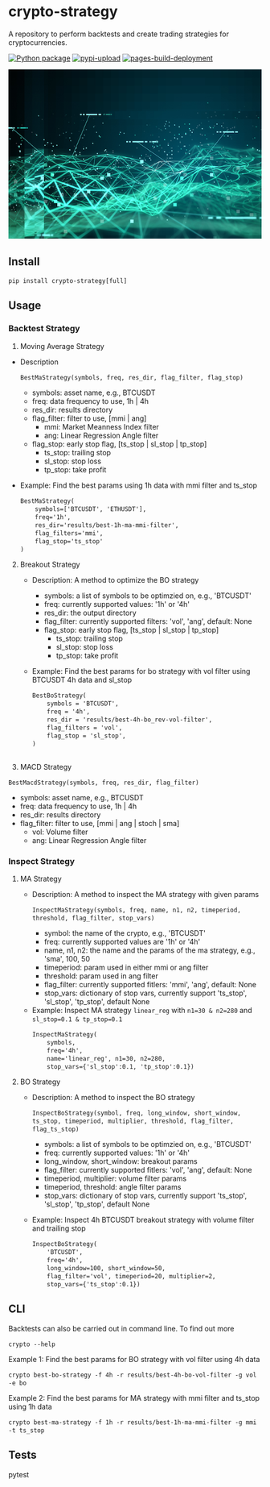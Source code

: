 # crypto-strategy
A repository to perform backtests and create trading strategies for cryptocurrencies.

[![Python package](https://github.com/minggnim/crypto-strategy/actions/workflows/python-package.yml/badge.svg)](https://github.com/minggnim/crypto-strategy/actions/workflows/python-package.yml)
[![pypi-upload](https://github.com/minggnim/crypto-strategy/actions/workflows/python-publish.yml/badge.svg)](https://github.com/minggnim/crypto-strategy/actions/workflows/python-publish.yml)
[![pages-build-deployment](https://github.com/minggnim/crypto-strategy/actions/workflows/pages/pages-build-deployment/badge.svg)](https://github.com/minggnim/crypto-strategy/actions/workflows/pages/pages-build-deployment)

![](./img/algo-trading.png)


## Install
```
pip install crypto-strategy[full]
```

## Usage
### Backtest Strategy 

1. Moving Average Strategy

- Description
    ```
    BestMaStrategy(symbols, freq, res_dir, flag_filter, flag_stop)
    ```
    - symbols: asset name, e.g., BTCUSDT
    - freq: data frequency to use, 1h | 4h
    - res_dir: results directory
    - flag_filter: filter to use, [mmi | ang]
        - mmi: Market Meanness Index filter
        - ang: Linear Regression Angle filter
    - flag_stop: early stop flag, [ts_stop | sl_stop | tp_stop]
        - ts_stop: trailing stop
        - sl_stop: stop loss
        - tp_stop: take profit

- Example: Find the best params using 1h data with mmi filter and ts_stop
    ```
    BestMaStrategy(
        symbols=['BTCUSDT', 'ETHUSDT'], 
        freq='1h', 
        res_dir='results/best-1h-ma-mmi-filter', 
        flag_filters='mmi',
        flag_stop='ts_stop'
    )
    ```


2. Breakout Strategy
    - Description: A method to optimize the BO strategy
        - symbols: a list of symbols to be optimzied on, e.g., 'BTCUSDT'
        - freq: currently supported values: '1h' or '4h'
        - res_dir: the output directory
        - flag_filter: currently supported filters: 'vol', 'ang', default: None
        - flag_stop: early stop flag, [ts_stop | sl_stop | tp_stop]
            - ts_stop: trailing stop
            - sl_stop: stop loss
            - tp_stop: take profit


    - Example: Find the best params for bo strategy with vol filter using BTCUSDT 4h data and sl_stop
        ```
        BestBoStrategy(
            symbols = 'BTCUSDT',
            freq = '4h', 
            res_dir = 'results/best-4h-bo_rev-vol-filter', 
            flag_filters = 'vol',
            flag_stop = 'sl_stop',
        )


3. MACD Strategy
```
BestMacdStrategy(symbols, freq, res_dir, flag_filter)
```
- symbols: asset name, e.g., BTCUSDT
- freq: data frequency to use, 1h | 4h
- res_dir: results directory
- flag_filter: filter to use, [mmi | ang | stoch | sma]
    - vol: Volume filter
    - ang: Linear Regression Angle filter


### Inspect Strategy

1. MA Strategy

    - Description: A method to inspect the MA strategy with given params
        ```
        InspectMaStrategy(symbols, freq, name, n1, n2, timeperiod, threshold, flag_filter, stop_vars)
        ```
        - symbol: the name of the crypto, e.g., 'BTCUSDT'
        - freq: currently supported values are '1h' or '4h'
        - name, n1, n2: the name and the params of the ma strategy, e.g., 'sma', 100, 50
        - timeperiod: param used in either mmi or ang filter
        - threshold: param used in ang filter
        - flag_filter: currently supported fitlers: 'mmi', 'ang', default: None
        - stop_vars: dictionary of stop vars, currently support 'ts_stop', 'sl_stop', 'tp_stop', default None
    - Example: Inspect MA strategy `linear_reg` with `n1=30 & n2=280` and `sl_stop=0.1 & tp_stop=0.1`
        ```
        InspectMaStrategy(
            symbols, 
            freq='4h', 
            name='linear_reg', n1=30, n2=280, 
            stop_vars={'sl_stop':0.1, 'tp_stop':0.1})
        ```

2. BO Strategy

    - Description: A method to inspect the BO strategy
        ```
        InspectBoStrategy(symbol, freq, long_window, short_window, ts_stop, timeperiod, multiplier, threshold, flag_filter, flag_ts_stop)
        ```
        - symbols: a list of symbols to be optimzied on, e.g., 'BTCUSDT'
        - freq: currently supported values: '1h' or '4h'
        - long_window, short_window: breakout params
        - flag_filter: currently supported fitlers: 'vol', 'ang', default: None
        - timeperiod, multiplier: volume filter params
        - timeperiod, threshold: angle filter params
        - stop_vars: dictionary of stop vars, currently support 'ts_stop', 'sl_stop', 'tp_stop', default None

    - Example: Inspect 4h BTCUSDT breakout strategy with volume filter and trailing stop
        ```
        InspectBoStrategy(
            'BTCUSDT', 
            freq='4h', 
            long_window=100, short_window=50,
            flag_filter='vol', timeperiod=20, multiplier=2,
            stop_vars={'ts_stop':0.1})
        ```


## CLI

Backtests can also be carried out in command line. To find out more

```
crypto --help
```

Example 1: Find the best params for BO strategy with vol filter using 4h data
```
crypto best-bo-strategy -f 4h -r results/best-4h-bo-vol-filter -g vol -e bo
```

Example 2: Find the best params for MA strategy with mmi filter and ts_stop using 1h data
```
crypto best-ma-strategy -f 1h -r results/best-1h-ma-mmi-filter -g mmi -t ts_stop
```

## Tests
pytest